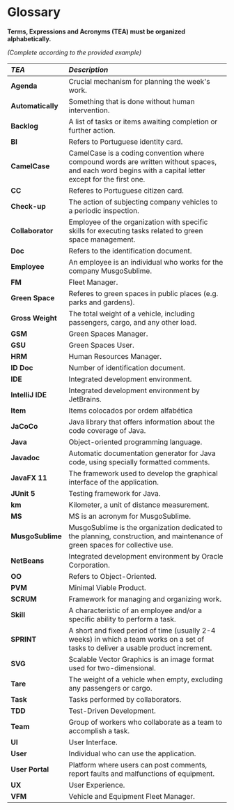 # Glossary

**Terms, Expressions and Acronyms (TEA) must be organized alphabetically.**

_(Complete according to the provided example)_

| **_TEA_**         | **_Description_**                                                                                                                                      |
|:------------------|:-------------------------------------------------------------------------------------------------------------------------------------------------------|
| **Agenda**        | Crucial mechanism for planning the week's work.                                                                                                        |
| **Automatically** | Something that is done without human intervention.                                                                                                     |
| **Backlog**       | A list of tasks or items awaiting completion or further action.                                                                                        |
| **BI**            | Refers to Portuguese identity card.                                                                                                                    |
| **CamelCase**     | CamelCase is a coding convention where compound words are written without spaces, and each word begins with a capital letter except for the first one. |
| **CC**            | Referes to Portuguese citizen card.                                                                                                                    | 
| **Check-up**      | The action of subjecting company vehicles to a periodic inspection.                                                                                    |
| **Collaborator**  | Employee of the organization with specific skills for executing tasks related to green space management.                                               |
| **Doc**           | Refers to the identification document.                                                                                                                 |
| **Employee**      | An employee is an individual who works for the company MusgoSublime.                                                                                   |
| **FM**            | Fleet Manager.                                                                                                                                         |
| **Green Space**   | Referes to green spaces in public places (e.g. parks and gardens).                                                                                     |
| **Gross Weight**  | The total weight of a vehicle, including passengers, cargo, and any other load.                                                                        |
| **GSM**           | Green Spaces Manager.                                                                                                                                  |
| **GSU**           | Green Spaces User.                                                                                                                                     |
| **HRM**           | Human Resources Manager.                                                                                                                               |
| **ID Doc**        | Number of identification document.                                                                                                                     |
| **IDE**           | Integrated development environment.                                                                                                                    |
| **IntelliJ IDE**  | Integrated development environment by JetBrains.                                                                                                       |
| **Item**          | Items colocados por ordem alfabética                                                                                                                   |
| **JaCoCo**        | Java library that offers information about the code coverage of Java.                                                                                  |
| **Java**          | Object-oriented programming language.                                                                                                                  |
| **Javadoc**       | Automatic documentation generator for Java code, using specially formatted comments.                                                                   |
| **JavaFX 11**     | The framework used to develop the graphical interface of the application.                                                                              |
| **JUnit 5**       | Testing framework for Java.                                                                                                                            |
| **km**            | Kilometer, a unit of distance measurement.                                                                                                             |
| **MS**            | MS is an acronym for MusgoSublime.                                                                                                                     |
| **MusgoSublime**  | MusgoSublime is the organization dedicated to the planning, construction, and maintenance of green spaces for collective use.                          |
| **NetBeans**      | Integrated development environment by Oracle Corporation.                                                                                              |
| **OO**            | Refers to Object-Oriented.                                                                                                                             |
| **PVM**           | Minimal Viable Product.                                                                                                                                |
| **SCRUM**         | Framework for managing and organizing work.                                                                                                            |
| **Skill**         | A characteristic of an employee and/or a specific ability to perform a task.                                                                           |
| **SPRINT**        | A short and fixed period of time (usually 2-4 weeks) in which a team works on a set of tasks to deliver a usable product increment.                    |
| **SVG**           | Scalable Vector Graphics is an image format used for two-dimensional.                                                                                  |
| **Tare**          | The weight of a vehicle when empty, excluding any passengers or cargo.                                                                                 |
| **Task**          | Tasks performed by collaborators.                                                                                                                      |
| **TDD**           | Test-Driven Development.                                                                                                                               |
| **Team**          | Group of workers who collaborate as a team to accomplish a task.                                                                                       |
| **UI**            | User Interface.                                                                                                                                        |
| **User**          | Individual who can use the application.                                                                                                                |
| **User Portal**   | Platform where users can post comments, report faults and malfunctions of equipment.                                                                   |
| **UX**            | User Experience.                                                                                                                                       |
| **VFM**           | Vehicle and Equipment Fleet Manager.                                                                                                                   |
